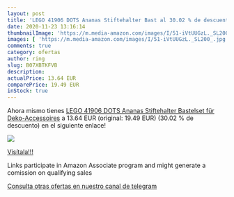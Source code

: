 ```yaml
---
layout: post
title: 'LEGO 41906 DOTS Ananas Stiftehalter Bast al 30.02 % de descuento'
date: 2020-11-23 13:16:14
thumbnailImage: 'https://m.media-amazon.com/images/I/51-iVtUUGzL._SL200_.jpg'
images: [ 'https://m.media-amazon.com/images/I/51-iVtUUGzL._SL200_.jpg' ]
comments: true
category: ofertas
author: ring
slug: B07XBTKFVB
description:
actualPrice: 13.64 EUR
comparePrice: 19.49 EUR
inStock: true
---
```


Ahora mismo tienes [LEGO 41906 DOTS Ananas Stiftehalter Bastelset für Deko-Accessoires](https://www.amazon.de/dp/B07XBTKFVB/?tag=redken02-21) a 13.64 EUR (original: 19.49 EUR) (30.02 %  de descuento) en el siguiente enlace!

[![](https://m.media-amazon.com/images/I/51-iVtUUGzL._SL200_.jpg)](https://www.amazon.de/dp/B07XBTKFVB/?tag=redken02-21)

[Visítala!!!](https://www.amazon.de/dp/B07XBTKFVB/?tag=redken02-21)

Links participate in Amazon Associate program and might generate a comission on qualifying sales

[Consulta otras ofertas en nuestro canal de telegram](https://t.me/s/ofertas25)
